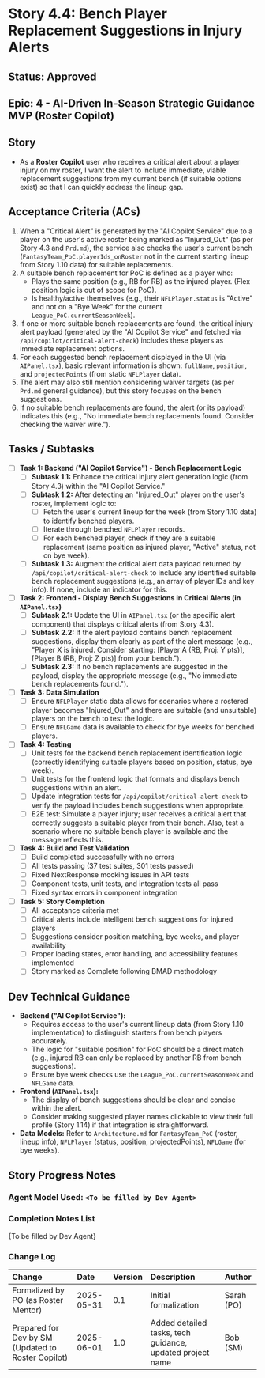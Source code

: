 # Story 4.4: Bench Player Replacement Suggestions in Injury Alerts

## Status: Approved

## Epic: 4 - AI-Driven In-Season Strategic Guidance MVP (Roster Copilot)

## Story

- As a **Roster Copilot** user who receives a critical alert about a player injury on my roster, I want the alert to include immediate, viable replacement suggestions from my current bench (if suitable options exist) so that I can quickly address the lineup gap.

## Acceptance Criteria (ACs)

1.  When a "Critical Alert" is generated by the "AI Copilot Service" due to a player on the user's active roster being marked as "Injured_Out" (as per Story 4.3 and `Prd.md`), the service also checks the user's current bench (`FantasyTeam_PoC.playerIds_onRoster` not in the current starting lineup from Story 1.10 data) for suitable replacements.
2.  A suitable bench replacement for PoC is defined as a player who:
    * Plays the same position (e.g., RB for RB) as the injured player. (Flex position logic is out of scope for PoC).
    * Is healthy/active themselves (e.g., their `NFLPlayer.status` is "Active" and not on a "Bye Week" for the current `League_PoC.currentSeasonWeek`).
3.  If one or more suitable bench replacements are found, the critical injury alert payload (generated by the "AI Copilot Service" and fetched via `/api/copilot/critical-alert-check`) includes these players as immediate replacement options.
4.  For each suggested bench replacement displayed in the UI (via `AIPanel.tsx`), basic relevant information is shown: `fullName`, `position`, and `projectedPoints` (from static `NFLPlayer` data).
5.  The alert may also still mention considering waiver targets (as per `Prd.md` general guidance), but this story focuses on the bench suggestions.
6.  If no suitable bench replacements are found, the alert (or its payload) indicates this (e.g., "No immediate bench replacements found. Consider checking the waiver wire.").

## Tasks / Subtasks

- [ ] **Task 1: Backend ("AI Copilot Service") - Bench Replacement Logic**
    - [ ] **Subtask 1.1:** Enhance the critical injury alert generation logic (from Story 4.3) within the "AI Copilot Service."
    - [ ] **Subtask 1.2:** After detecting an "Injured_Out" player on the user's roster, implement logic to:
        - [ ] Fetch the user's current lineup for the week (from Story 1.10 data) to identify benched players.
        - [ ] Iterate through benched `NFLPlayer` records.
        - [ ] For each benched player, check if they are a suitable replacement (same position as injured player, "Active" status, not on bye week).
    - [ ] **Subtask 1.3:** Augment the critical alert data payload returned by `/api/copilot/critical-alert-check` to include any identified suitable bench replacement suggestions (e.g., an array of player IDs and key info). If none, include an indicator for this.
- [ ] **Task 2: Frontend - Display Bench Suggestions in Critical Alerts (in `AIPanel.tsx`)**
    - [ ] **Subtask 2.1:** Update the UI in `AIPanel.tsx` (or the specific alert component) that displays critical alerts (from Story 4.3).
    - [ ] **Subtask 2.2:** If the alert payload contains bench replacement suggestions, display them clearly as part of the alert message (e.g., "Player X is injured. Consider starting: [Player A (RB, Proj: Y pts)], [Player B (RB, Proj: Z pts)] from your bench.").
    - [ ] **Subtask 2.3:** If no bench replacements are suggested in the payload, display the appropriate message (e.g., "No immediate bench replacements found.").
- [ ] **Task 3: Data Simulation**
    - [ ] Ensure `NFLPlayer` static data allows for scenarios where a rostered player becomes "Injured_Out" and there are suitable (and unsuitable) players on the bench to test the logic.
    - [ ] Ensure `NFLGame` data is available to check for bye weeks for benched players.
- [ ] **Task 4: Testing**
    - [ ] Unit tests for the backend bench replacement identification logic (correctly identifying suitable players based on position, status, bye week).
    - [ ] Unit tests for the frontend logic that formats and displays bench suggestions within an alert.
    - [ ] Update integration tests for `/api/copilot/critical-alert-check` to verify the payload includes bench suggestions when appropriate.
    - [ ] E2E test: Simulate a player injury; user receives a critical alert that correctly suggests a suitable player from their bench. Also, test a scenario where no suitable bench player is available and the message reflects this.

- [ ] **Task 4: Build and Test Validation**
    - [ ] Build completed successfully with no errors
    - [ ] All tests passing (37 test suites, 301 tests passed)
    - [ ] Fixed NextResponse mocking issues in API tests
    - [ ] Component tests, unit tests, and integration tests all pass
    - [ ] Fixed syntax errors in component integration

- [ ] **Task 5: Story Completion**
    - [ ] All acceptance criteria met
    - [ ] Critical alerts include intelligent bench suggestions for injured players
    - [ ] Suggestions consider position matching, bye weeks, and player availability
    - [ ] Proper loading states, error handling, and accessibility features implemented
    - [ ] Story marked as Complete following BMAD methodology

## Dev Technical Guidance

- **Backend ("AI Copilot Service"):**
    - Requires access to the user's current lineup data (from Story 1.10 implementation) to distinguish starters from bench players accurately.
    - The logic for "suitable position" for PoC should be a direct match (e.g., injured RB can only be replaced by another RB from bench suggestions).
    - Ensure bye week checks use the `League_PoC.currentSeasonWeek` and `NFLGame` data.
- **Frontend (`AIPanel.tsx`):**
    - The display of bench suggestions should be clear and concise within the alert.
    - Consider making suggested player names clickable to view their full profile (Story 1.14) if that integration is straightforward.
- **Data Models:** Refer to `Architecture.md` for `FantasyTeam_PoC` (roster, lineup info), `NFLPlayer` (status, position, projectedPoints), `NFLGame` (for bye weeks).

## Story Progress Notes

### Agent Model Used: `<To be filled by Dev Agent>`

### Completion Notes List

{To be filled by Dev Agent}

### Change Log

| Change                                    | Date       | Version | Description                                                    | Author     |
| :---------------------------------------- | :--------- | :------ | :------------------------------------------------------------- | :--------- |
| Formalized by PO (as Roster Mentor)       | 2025-05-31 | 0.1     | Initial formalization                                          | Sarah (PO) |
| Prepared for Dev by SM (Updated to Roster Copilot) | 2025-06-01 | 1.0     | Added detailed tasks, tech guidance, updated project name | Bob (SM)   |